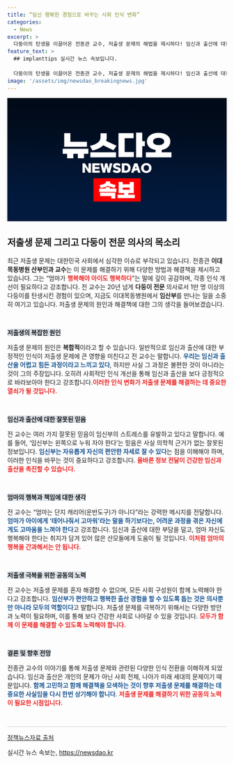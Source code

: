 ```yaml
---
title: “임신 행복한 경험으로 바꾸는 사회 인식 변화”
categories:
  - News
excerpt: >
  다둥이의 탄생을 이끌어온 전종관 교수, 저출생 문제의 해법을 제시하다! 임신과 출산에 대한 고정관념을 깨고, 엄마와 아이 모두가 행복한 경험을 만들어갈 방법은?
feature_text: >
  ## implanttips 실시간 뉴스 속보입니다.

  다둥이의 탄생을 이끌어온 전종관 교수, 저출생 문제의 해법을 제시하다! 임신과 출산에 대한 고정관념을 깨고, 엄마와 아이 모두가 행복한 경험을 만들어갈 방법은?
image: '/assets/img/newsdao_breakingnews.jpg'
---
```


<p><img src="/assets/img/newsdao_breakingnews.jpg" alt="implanttips 속보" /></p>

<h2 data-ke-size="size26">저출생 문제 그리고 다둥이 전문 의사의 목소리</h2>

<p data-ke-size="size16">최근 저출생 문제는 대한민국 사회에서 심각한 이슈로 부각되고 있습니다. 전종관 <b>이대목동병원 산부인과 교수</b>는 이 문제를 해결하기 위해 다양한 방법과 해결책을 제시하고 있습니다. 그는 “엄마가 <b><span style="color: #ee2323;">행복해야 아이도 행복하다</span></b>”는 말에 깊이 공감하며, 각종 인식 개선이 필요하다고 강조합니다. 전 교수는 20년 넘게 <b>다둥이 전문</b> 의사로서 1만 명 이상의 다둥이를 탄생시킨 경험이 있으며, 지금도 이대목동병원에서 <b>임산부</b>를 만나는 일을 소중히 여기고 있습니다. 저출생 문제의 원인과 해결책에 대한 그의 생각을 들어보겠습니다.</p>

<p data-ke-size="size16">&nbsp;</p>

<p><b><span style="background-color: #21538527;">저출생의 복잡한 원인</span></b></p>

<p data-ke-size="size16">저출생 문제의 원인은 <b>복합적</b>이라고 할 수 있습니다. 일반적으로 임신과 출산에 대한 부정적인 인식이 저출생 문제에 큰 영향을 미친다고 전 교수는 말합니다. <b><span style="color: #1a5490;">우리는 임신과 출산을 어렵고 힘든 과정이라고 느끼고 있다</span></b>, 하지만 사실 그 과정은 불편한 것이 아니라는 것이 그의 주장입니다. 오히려 사회적인 인식 개선을 통해 임신과 출산을 보다 긍정적으로 바라보아야 한다고 강조합니다.<b><span style="color: #ee2323;">이러한 인식 변화가 저출생 문제를 해결하는 데 중요한 열쇠가 될 것입니다.</span></b></p>

<p data-ke-size="size16">&nbsp;</p>

<p><b><span style="background-color: #21538527;">임신과 출산에 대한 잘못된 믿음</span></b></p>

<p data-ke-size="size16">전 교수는 여러 가지 잘못된 믿음이 임신부의 스트레스를 유발하고 있다고 말합니다. 예를 들어, ‘임신부는 왼쪽으로 누워 자야 한다’는 믿음은 사실 의학적 근거가 없는 잘못된 정보입니다. <b><span style="color: #1a5490;">임신부는 자유롭게 자신의 편안한 자세로 잘 수 있다</span></b>는 점을 이해해야 하며, 이러한 인식을 바꾸는 것이 중요하다고 강조합니다. <b><span style="color: #ee2323;">올바른 정보 전달이 건강한 임신과 출산을 촉진할 수 있습니다.</span></b></p>

<p data-ke-size="size16">&nbsp;</p>

<p><b><span style="background-color: #21538527;">엄마의 행복과 책임에 대한 생각</span></b></p>

<p data-ke-size="size16">전 교수는 “엄마는 단지 캐리어(운반도구)가 아니다”라는 강력한 메시지를 전달합니다. <b><span style="color: #1a5490;">엄마가 아이에게 ‘태어나줘서 고마워’라는 말을 하기보다는, 어려운 과정을 겪은 자신에게도 고마움을 느껴야 한다</span></b>고 강조합니다. 임신과 출산에 대한 부담을 덜고, 엄마 자신도 행복해야 한다는 취지가 담겨 있어 많은 산모들에게 도움이 될 것입니다. <b><span style="color: #ee2323;">이처럼 엄마의 행복을 간과해서는 안 됩니다.</span></b></p>

<p data-ke-size="size16">&nbsp;</p>

<p><b><span style="background-color: #21538527;">저출생 극복을 위한 공동의 노력</span></b></p>

<p data-ke-size="size16">전 교수는 저출생 문제를 혼자 해결할 수 없으며, 모든 사회 구성원이 함께 노력해야 한다고 강조합니다. <b><span style="color: #1a5490;">임산부가 편안하고 행복한 출산 경험을 할 수 있도록 돕는 것은 의사뿐만 아니라 모두의 역할이다</span></b>고 말합니다. 저출생 문제를 극복하기 위해서는 다양한 방안과 노력이 필요하며, 이를 통해 보다 건강한 사회로 나아갈 수 있을 것입니다. <b><span style="color: #ee2323;">모두가 함께 이 문제를 해결할 수 있도록 노력해야 합니다.</span></b></p>

<p data-ke-size="size16">&nbsp;</p>

<p><b><span style="background-color: #21538527;">결론 및 향후 전망</span></b></p>

<p data-ke-size="size16">전종관 교수의 이야기를 통해 저출생 문제와 관련된 다양한 인식 전환을 이해하게 되었습니다. 임신과 출산은 개인의 문제가 아닌 사회 전체, 나아가 미래 세대의 문제이기 때문입니다. <b><span style="color: #1a5490;">함께 고민하고 함께 해결책을 모색하는 것이 향후 저출생 문제를 해결하는 데 중요한 사실임을 다시 한번 상기해야 합니다</span></b>. <b><span style="color: #ee2323;">저출생 문제를 해결하기 위한 공동의 노력이 필요한 시점입니다.</span></b></p>

<p data-ke-size="size16">&nbsp;</p>

<hr style="height:1px; background-color:#d1d1d1;">

<p><a href="https://https://www.korea.kr" target="_blank">정책뉴스자료 출처</a></p>
실시간 뉴스 속보는, <a href="https://newsdao.kr" rel="dofollow">https://newsdao.kr</a>


